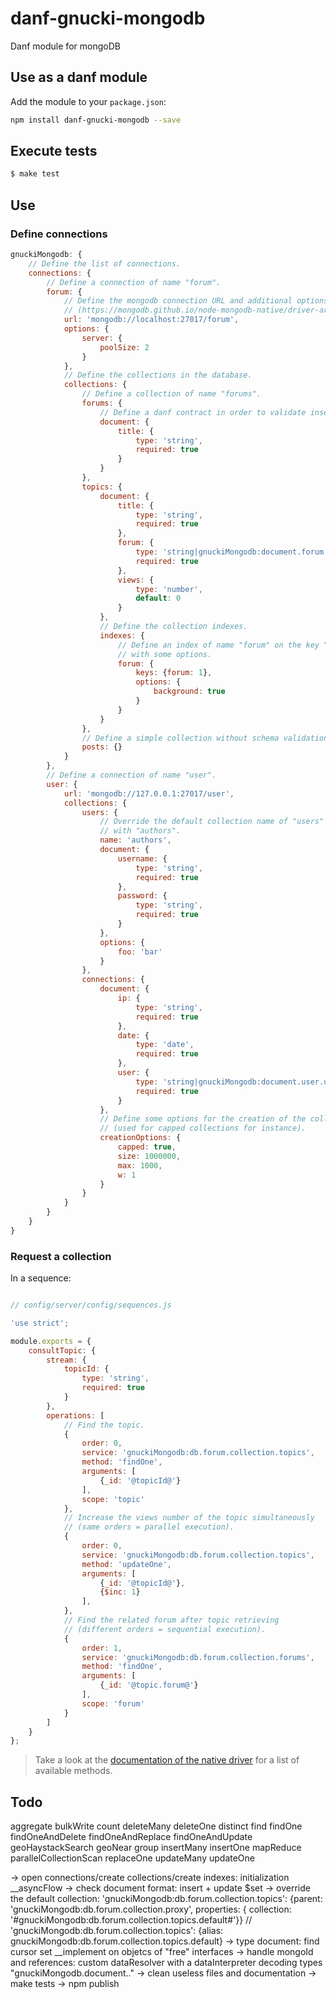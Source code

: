 danf-gnucki-mongodb
======================

Danf module for mongoDB

Use as a danf module
--------------------

Add the module to your `package.json`:
```sh
npm install danf-gnucki-mongodb --save
```

Execute tests
-------------

```sh
$ make test
```

Use
---

### Define connections

```javascript
gnuckiMongodb: {
    // Define the list of connections.
    connections: {
        // Define a connection of name "forum".
        forum: {
            // Define the mongodb connection URL and additional options.
            // (https://mongodb.github.io/node-mongodb-native/driver-articles/mongoclient.html#the-url-connection-format)
            url: 'mongodb://localhost:27017/forum',
            options: {
                server: {
                    poolSize: 2
                }
            },
            // Define the collections in the database.
            collections: {
                // Define a collection of name "forums".
                forums: {
                    // Define a danf contract in order to validate inserted documents.
                    document: {
                        title: {
                            type: 'string',
                            required: true
                        }
                    }
                },
                topics: {
                    document: {
                        title: {
                            type: 'string',
                            required: true
                        },
                        forum: {
                            type: 'string|gnuckiMongodb:document.forum.forums',
                            required: true
                        },
                        views: {
                            type: 'number',
                            default: 0
                        }
                    },
                    // Define the collection indexes.
                    indexes: {
                        // Define an index of name "forum" on the key "forum"
                        // with some options.
                        forum: {
                            keys: {forum: 1},
                            options: {
                                background: true
                            }
                        }
                    }
                },
                // Define a simple collection without schema validation.
                posts: {}
            }
        },
        // Define a connection of name "user".
        user: {
            url: 'mongodb://127.0.0.1:27017/user',
            collections: {
                users: {
                    // Override the default collection name of "users"
                    // with "authors".
                    name: 'authors',
                    document: {
                        username: {
                            type: 'string',
                            required: true
                        },
                        password: {
                            type: 'string',
                            required: true
                        }
                    },
                    options: {
                        foo: 'bar'
                    }
                },
                connections: {
                    document: {
                        ip: {
                            type: 'string',
                            required: true
                        },
                        date: {
                            type: 'date',
                            required: true
                        },
                        user: {
                            type: 'string|gnuckiMongodb:document.user.users',
                            required: true
                        }
                    },
                    // Define some options for the creation of the collection
                    // (used for capped collections for instance).
                    creationOptions: {
                        capped: true,
                        size: 1000000,
                        max: 1000,
                        w: 1
                    }
                }
            }
        }
    }
}
```

### Request a collection

In a sequence:

```javascript

// config/server/config/sequences.js

'use strict';

module.exports = {
    consultTopic: {
        stream: {
            topicId: {
                type: 'string',
                required: true
            }
        },
        operations: [
            // Find the topic.
            {
                order: 0,
                service: 'gnuckiMongodb:db.forum.collection.topics',
                method: 'findOne',
                arguments: [
                    {_id: '@topicId@'}
                ],
                scope: 'topic'
            },
            // Increase the views number of the topic simultaneously
            // (same orders = parallel execution).
            {
                order: 0,
                service: 'gnuckiMongodb:db.forum.collection.topics',
                method: 'updateOne',
                arguments: [
                    {_id: '@topicId@'},
                    {$inc: 1}
                ],
            },
            // Find the related forum after topic retrieving
            // (different orders = sequential execution).
            {
                order: 1,
                service: 'gnuckiMongodb:db.forum.collection.forums',
                method: 'findOne',
                arguments: [
                    {_id: '@topic.forum@'}
                ],
                scope: 'forum'
            }
        ]
    }
};
```

> Take a look at the [documentation of the native driver](http://mongodb.github.io/node-mongodb-native/2.0/api/Collection.html) for a list of available methods.

Todo
----

aggregate
bulkWrite
count
deleteMany
deleteOne
distinct
find
findOne
findOneAndDelete
findOneAndReplace
findOneAndUpdate
geoHaystackSearch
geoNear
group
insertMany
insertOne
mapReduce
parallelCollectionScan
replaceOne
updateMany
updateOne

-> open connections/create collections/create indexes: initialization __asyncFlow
-> check document format: insert + update $set
-> override the default collection: 'gnuckiMongodb:db.forum.collection.topics': {parent: 'gnuckiMongodb:db.forum.collection.proxy', properties: { collection: '#gnuckiMongodb:db.forum.collection.topics.default#'}} // 'gnuckiMongodb:db.forum.collection.topics': {alias: gnuckiMongodb:db.forum.collection.topics.default}
-> type document: find cursor set __implement on objetcs of "free" interfaces
-> handle mongoId and references: custom dataResolver with a dataInterpreter decoding types "gnuckiMongodb.document.."
-> clean useless files and documentation
-> make tests
-> npm publish